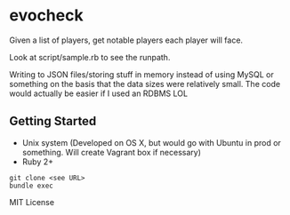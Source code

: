 # evocheck
Given a list of players, get notable players each player will face.

Look at script/sample.rb to see the runpath.

Writing to JSON files/storing stuff in memory instead of using MySQL or something on the basis that the data sizes were relatively small. The code would actually be easier if I used an RDBMS LOL

Getting Started
----------------

 - Unix system (Developed on OS X, but would go with Ubuntu in prod or
   something. Will create Vagrant box if necessary) 
 - Ruby 2+

```
git clone <see URL>
bundle exec
```

MIT License